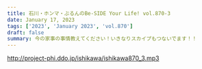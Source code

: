 ```yaml
---
title: 石川・ホンマ・ぶるんのBe-SIDE Your Life! vol.870-3
date: January 17, 2023
tags: ['2023', 'January 2023', 'vol.870']
draft: false
summary: 今の家事の事情教えてください！いきなりスカイプもつないでます！！
---
```


http://project-phi.ddo.jp/ishikawa/ishikawa870_3.mp3
